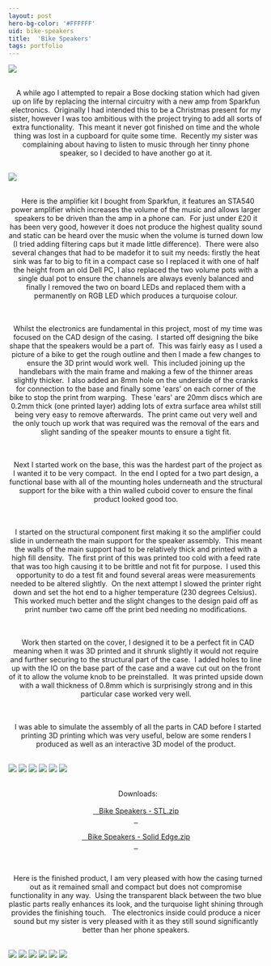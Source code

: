 ```yaml
---
layout: post
hero-bg-color: '#FFFFFF'
uid: bike-speakers
title:  'Bike Speakers'
tags: portfolio
---
```


<img src="{{ site.url }}/images/portfolio/bike-speakers/IMG_4820.JPG">

<div class="sqs-html-content">
 <p class="" style="text-align:center;white-space:pre-wrap;">
  A while ago I attempted to repair a Bose docking station which had given up on life by replacing the internal circuitry with a new amp from Sparkfun electronics.  Originally I had intended this to be a Christmas present for my sister, however I was too ambitious with the project trying to add all sorts of extra functionality.  This meant it never got finished on time and the whole thing was lost in a cupboard for quite some time.  Recently my sister was complaining about having to listen to music through her tinny phone speaker, so I decided to have another go at it.
 </p>
</div>


<img src="{{ site.url }}/images/portfolio/bike-speakers/image-asset.jpeg">

<div class="sqs-html-content">
 <p class="" style="text-align:center;white-space:pre-wrap;">
  Here is the amplifier kit I bought from Sparkfun, it features an STA540 power amplifier which increases the volume of the music and allows larger speakers to be driven than the amp in a phone can.  For just under £20 it has been very good, however it does not produce the highest quality sound and static can be heard over the music when the volume is turned down low (I tried adding filtering caps but it made little difference).  There were also several changes that had to be madefor it to suit my needs: firstly the heat sink was far to big to fit in a compact case so I replaced it with one of half the height from an old Dell PC, I also replaced the two volume pots with a single dual pot to ensure the channels are always evenly balanced and finally I removed the two on board LEDs and replaced them with a permanently on RGB LED which produces a turquoise colour.
 </p>
</div>


<div class="sqs-html-content">
 <p class="" style="text-align:center;white-space:pre-wrap;">
  Whilst the electronics are fundamental in this project, most of my time was focused on the CAD design of the casing.  I started off designing the bike shape that the speakers would be a part of.  This was fairly easy as I used a picture of a bike to get the rough outline and then I made a few changes to ensure the 3D print would work well.  This included joining up the handlebars with the main frame and making a few of the thinner areas slightly thicker.  I also added an 8mm hole on the underside of the cranks for connection to the base and finally some 'ears' on each corner of the bike to stop the print from warping.  These 'ears' are 20mm discs which are 0.2mm thick (one printed layer) adding lots of extra surface area whilst still being very easy to remove afterwards.  The print came out very well and the only touch up work that was required was the removal of the ears and slight sanding of the speaker mounts to ensure a tight fit.
 </p>
 <p class="" style="text-align:center;white-space:pre-wrap;">
  Next I started work on the base, this was the hardest part of the project as I wanted it to be very compact.  In the end I opted for a two part design, a functional base with all of the mounting holes underneath and the structural support for the bike with a thin walled cuboid cover to ensure the final product looked good too.
 </p>
 <p class="" style="text-align:center;white-space:pre-wrap;">
  I started on the structural component first making it so the amplifier could slide in underneath the main support for the speaker assembly.  This meant the walls of the main support had to be relatively thick and printed with a high fill density.  The first print of this was printed too cold with a feed rate that was too high causing it to be brittle and not fit for purpose.  I used this opportunity to do a test fit and found several areas were measurements needed to be altered slightly.  On the next attempt I slowed the printer right down and set the hot end to a higher temperature (230 degrees Celsius).  This worked much better and the slight changes to the design paid off as print number two came off the print bed needing no modifications.
 </p>
 <p class="" style="text-align:center;white-space:pre-wrap;">
  Work then started on the cover, I designed it to be a perfect fit in CAD meaning when it was 3D printed and it shrunk slightly it would not require and further securing to the structural part of the case.  I added holes to line up with the IO on the base part of the case and a wave cut out on the front of it to allow the volume knob to be preinstalled.  It was printed upside down with a wall thickness of 0.8mm which is surprisingly strong and in this particular case worked very well.
 </p>
 <p class="" style="text-align:center;white-space:pre-wrap;">
  I was able to simulate the assembly of all the parts in CAD before I started printing 3D printing which was very useful, below are some renders I produced as well as an interactive 3D model of the product.
 </p>
</div>


<img src="{{ site.url }}/images/portfolio/bike-speakers/Complete+Speakers5.jpg">

<img src="{{ site.url }}/images/portfolio/bike-speakers/Complete+Speakers2.jpg">

<img src="{{ site.url }}/images/portfolio/bike-speakers/Complete+Speakers4.jpg">

<img src="{{ site.url }}/images/portfolio/bike-speakers/Complete+Speakers.jpg">

<img src="{{ site.url }}/images/portfolio/bike-speakers/Complete+Speakers3.jpg">

<img src="{{ site.url }}/images/portfolio/bike-speakers/Complete+Speakers1.jpg">

<div class="sqs-html-content">
 <p class="" style="text-align:center;white-space:pre-wrap;">
  Downloads:
  <a href="/s/Bike-Speakers-STL-q0gh.zip">
   Bike Speakers - STL.zip
  </a>
  <a href="/s/Bike-Speakers-Solid-Edge.zip">
   Bike Speakers - Solid Edge.zip
  </a>
 </p>
</div>


<div class="sqs-html-content">
 <p class="" style="text-align:center;white-space:pre-wrap;">
  Here is the finished product, I am very pleased with how the casing turned out as it remained small and compact but does not compromise functionality in any way.  Using the transparent black between the two blue plastic parts really enhances its look, and the turquoise light shining through provides the finishing touch.   The electronics inside could produce a nicer sound but my sister is very pleased with it as they still sound significantly better than her phone speakers.
 </p>
</div>


<img src="{{ site.url }}/images/portfolio/bike-speakers/IMG_4829.JPG">

<img src="{{ site.url }}/images/portfolio/bike-speakers/IMG_4813.JPG">

<img src="{{ site.url }}/images/portfolio/bike-speakers/IMG_4821.JPG">

<img src="{{ site.url }}/images/portfolio/bike-speakers/IMG_4818.JPG">

<img src="{{ site.url }}/images/portfolio/bike-speakers/IMG_4824.JPG">

<img src="{{ site.url }}/images/portfolio/bike-speakers/IMG_4823.JPG">

